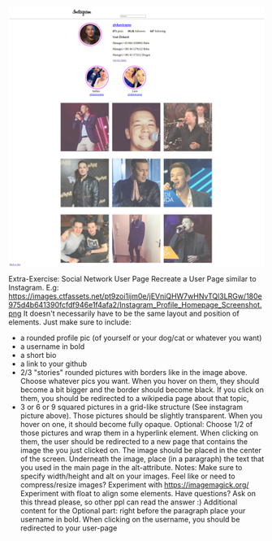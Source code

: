 ![Result](./img/instagram.png)

Extra-Exercise: Social Network User Page
Recreate a User Page similar to Instagram. E.g: https://images.ctfassets.net/pt9zoi1ijm0e/jEVniQHW7wHNvTQl3LRGw/180e975d4b641390fcfdf946e1f4afa2/Instagram_Profile_Homepage_Screenshot.png
It doesn't necessarily have to be the same layout and position of elements. Just make sure to include:

- a rounded profile pic (of yourself or your dog/cat or whatever you want)
- a username in bold
- a short bio
- a link to your github
- 2/3 "stories" rounded pictures with borders like in the image above. Choose whatever pics you want. When you hover on them, they should become a bit bigger and the border should become black. If you click on them, you should be redirected to a wikipedia page about that topic,
- 3 or 6 or 9 squared pictures in a grid-like structure (See instagram picture above).
  Those pictures should be slightly transparent. When you hover on one, it should become fully opaque.
  Optional: Choose 1/2 of those pictures and wrap them in a hyperlink element. When clicking on them, the user should be redirected to a new page
  that contains the image the you just clicked on. The image should be placed in the center of the screen. Underneath the image, place (in a paragraph) the text that you used in the main page in the alt-attribute.
  Notes:
  Make sure to specify width/height and alt on your images.
  Feel like or need to compress/resize images? Experiment with https://imagemagick.org/
  Experiment with float to align some elements.
  Have questions? Ask on this thread please, so other ppl can read the answer :)
  Additional content for the Optional part:
  right before the paragraph place your username in bold. When clicking on the username, you should be redirected to your user-page
